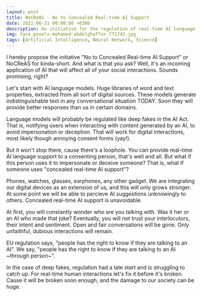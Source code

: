 ```yaml
---
layout: post
title: NoCReAS - No to Concealed Real-time AI Support
date: 2022-06-21 00:00:00 +0300
description: An initiative for the regulation of real-time AI language models, to restrict their use on human-human interactions.
img: face_pexels-mohamed-abdelghaffar-771742.jpg 
tags: [Artificial Intelligence, Neural Network, Science]
---
```


I hereby propose the initiative "No to Concealed Real-time AI Support" or NoCReAS for kinda-short. And what is that you ask? Well, it's an incoming application of AI that will affect all of your social interactions. Sounds promising, right?

Let's start with AI language models. Huge libraries of word and text properties, extracted from all sort of digital sources. These models generate indistinguishable text in any conversational situation TODAY. Soon they will provide better responses than us in certain domains.

Language models will probably be regulated like deep fakes in the AI Act. That is, notifying users when interacting with content generated by an AI, to avoid impersonation or deception. That will work for digital interactions, most likely though annoying consent forms (yay!).

But it won't stop there, cause there's a loophole. You can provide real-time AI language support to a consenting person, that's well and all. But what if this person uses it to impersonate or deceive someone? That is, what if someone uses "concealed real-time AI support"?

Phones, watches, glasses, earphones, any other gadget. We are integrating our digital devices as an extension of us, and this will only grows stronger. At some point we will be able to percieve AI suggestions unknowingly to others. Concealed real-time AI support is unavoidable.

At first, you will constantly wonder who are you talking with. Was it her or an AI who made that joke? Eventually, you will not trust your interlocutors, their intent and sentiment. Open and fair conversations will be gone. Only unfaithful, dubious interactions will remain.

EU regulation says, "people has the right to know if they are talking to an AI". We say, "people has the right to know if they are talking to an AI ~through person~".

In the case of deep fakes, regulation had a late start and is struggling to catch up. For real-time human interactions let's fix it before it's broken. Cause it will be broken soon enough, and the damage to our society can be huge.
